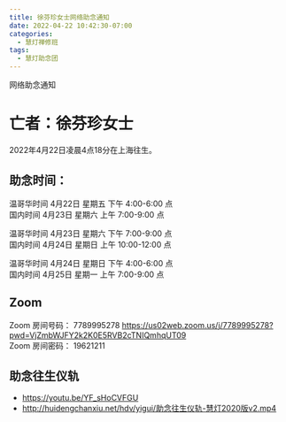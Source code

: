 ```yaml
---
title: 徐芬珍女士网络助念通知
date: 2022-04-22 10:42:30-07:00
categories:
  - 慧灯禅修班
tags:
  - 慧灯助念团
---
```

网络助念通知

# 亡者：徐芬珍女士

2022年4月22日凌晨4点18分在上海往生。

## 助念时间：  

温哥华时间 4月22日 星期五 下午 4:00-6:00 点  
国内时间 4月23日 星期六 上午 7:00-9:00 点  

温哥华时间 4月23日 星期六 下午 7:00-9:00 点  
国内时间 4月24日 星期日 上午 10:00-12:00 点

温哥华时间 4月24日 星期日 下午 4:00-6:00 点  
国内时间 4月25日 星期一 上午 7:00-9:00 点

## Zoom
Zoom 房间号码： 7789995278 <https://us02web.zoom.us/j/7789995278?pwd=VjZmbWJFY2k2K0E5RVB2cTNIQmhqUT09>  
Zoom 房间密码： 19621211

## 助念往生仪轨
- <https://youtu.be/YF_sHoCVFGU>
- <http://huidengchanxiu.net/hdv/yigui/助念往生仪轨-慧灯2020版v2.mp4>